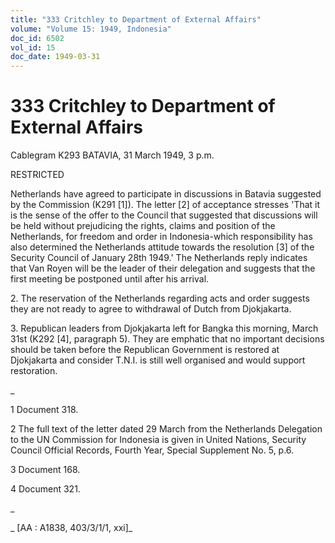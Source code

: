 ```yaml
---
title: "333 Critchley to Department of External Affairs"
volume: "Volume 15: 1949, Indonesia"
doc_id: 6502
vol_id: 15
doc_date: 1949-03-31
---
```


# 333 Critchley to Department of External Affairs

Cablegram K293 BATAVIA, 31 March 1949, 3 p.m.

RESTRICTED

Netherlands have agreed to participate in discussions in Batavia suggested by the Commission (K291 [1]). The letter [2] of acceptance stresses 'That it is the sense of the offer to the Council that suggested that discussions will be held without prejudicing the rights, claims and position of the Netherlands, for freedom and order in Indonesia-which responsibility has also determined the Netherlands attitude towards the resolution [3] of the Security Council of January 28th 1949.' The Netherlands reply indicates that Van Royen will be the leader of their delegation and suggests that the first meeting be postponed until after his arrival.

2\. The reservation of the Netherlands regarding acts and order suggests they are not ready to agree to withdrawal of Dutch from Djokjakarta.

3\. Republican leaders from Djokjakarta left for Bangka this morning, March 31st (K292 [4], paragraph 5). They are emphatic that no important decisions should be taken before the Republican Government is restored at Djokjakarta and consider T.N.I. is still well organised and would support restoration.

_

1 Document 318.

2 The full text of the letter dated 29 March from the Netherlands Delegation to the UN Commission for Indonesia is given in United Nations, Security Council Official Records, Fourth Year, Special Supplement No. 5, p.6.

3 Document 168.

4 Document 321.

_

_ [AA : A1838, 403/3/1/1, xxi]_
